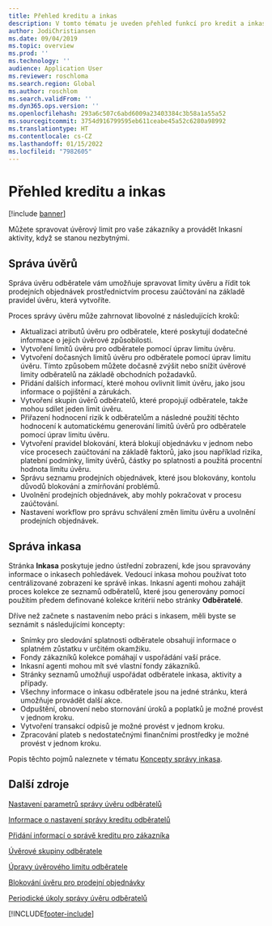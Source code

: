 ```yaml
---
title: Přehled kreditu a inkas
description: V tomto tématu je uveden přehled funkcí pro kredit a inkaso.
author: JodiChristiansen
ms.date: 09/04/2019
ms.topic: overview
ms.prod: ''
ms.technology: ''
audience: Application User
ms.reviewer: roschloma
ms.search.region: Global
ms.author: roschlom
ms.search.validFrom: ''
ms.dyn365.ops.version: ''
ms.openlocfilehash: 293a6c507c6abd6009a23403384c3b58a1a55a52
ms.sourcegitcommit: 3754d916799595eb611ceabe45a52c6280a98992
ms.translationtype: HT
ms.contentlocale: cs-CZ
ms.lasthandoff: 01/15/2022
ms.locfileid: "7982605"
---
```

# <a name="credit-and-collections-overview"></a>Přehled kreditu a inkas

[!include [banner](../includes/banner.md)]

Můžete spravovat úvěrový limit pro vaše zákazníky a provádět Inkasní aktivity, když se stanou nezbytnými.

## <a name="credit-management"></a>Správa úvěrů

Správa úvěru odběratele vám umožňuje spravovat limity úvěru a řídit tok prodejních objednávek prostřednictvím procesu zaúčtování na základě pravidel úvěru, která vytvoříte.

Proces správy úvěru může zahrnovat libovolné z následujících kroků:

- Aktualizaci atributů úvěru pro odběratele, které poskytují dodatečné informace o jejich úvěrové způsobilosti.
- Vytvoření limitů úvěru pro odběratele pomocí úprav limitu úvěru.
- Vytvoření dočasných limitů úvěru pro odběratele pomocí úprav limitu úvěru. Tímto způsobem můžete dočasně zvýšit nebo snížit úvěrové limity odběratelů na základě obchodních požadavků.
- Přidání dalších informací, které mohou ovlivnit limit úvěru, jako jsou informace o pojištění a zárukách.
- Vytvoření skupin úvěrů odběratelů, které propojují odběratele, takže mohou sdílet jeden limit úvěru.
- Přiřazení hodnocení rizik k odběratelům a následné použití těchto hodnocení k automatickému generování limitů úvěrů pro odběratele pomocí úprav limitu úvěru.
- Vytvoření pravidel blokování, která blokují objednávku v jednom nebo více procesech zaúčtování na základě faktorů, jako jsou například rizika, platební podmínky, limity úvěrů, částky po splatnosti a použitá procentní hodnota limitu úvěru.
- Správu seznamu prodejních objednávek, které jsou blokovány, kontolu důvodů blokování a zmírňování problémů.
- Uvolnění prodejních objednávek, aby mohly pokračovat v procesu zaúčtování.
- Nastavení workflow pro správu schválení změn limitu úvěru a uvolnění prodejních objednávek.

## <a name="collections-management"></a>Správa inkasa

Stránka **Inkasa** poskytuje jedno ústřední zobrazení, kde jsou spravovány informace o inkasech pohledávek. Vedoucí inkasa mohou používat toto centrálizované zobrazení ke správě inkas. Inkasní agenti mohou zahájit proces kolekce ze seznamů odběratelů, které jsou generovány pomocí použitím předem definované kolekce kritérií nebo stránky **Odběratelé**.

Dříve než začnete s nastavením nebo práci s inkasem, měli byste se seznámit s následujícími koncepty:

- Snímky pro sledování splatnosti odběratele obsahují informace o splatném zůstatku v určitém okamžiku.
- Fondy zákazníků kolekce pomáhají v uspořádání vaší práce.
- Inkasní agenti mohou mít své vlastní fondy zákazníků.
- Stránky seznamů umožňují uspořádat odběratele inkasa, aktivity a případy.
- Všechny informace o inkasu odběratele jsou na jedné stránku, která umožňuje provádět další akce.
- Odpuštění, obnovení nebo stornování úroků a poplatků je možné provést v jednom kroku.
- Vytvoření transakcí odpisů je možné provést v jednom kroku.
- Zpracování plateb s nedostatečnými finančními prostředky je možné provést v jednom kroku.

Popis těchto pojmů naleznete v tématu [Koncepty správy inkasa](./cm-collections-concepts.md).

## <a name="additional-resources"></a>Další zdroje

[Nastavení parametrů správy úvěru odběratelů](./cm-credit-mgmt-setup.md)

[Informace o nastavení správy kreditu odběratelů](./cm-setup-information.md)

[Přidání informací o správě kreditu pro zákazníka](./cm-add-credit-mgmt-information-customer.md)

[Úvěrové skupiny odběratele](./cm-customer-credit-groups.md)

[Úpravy úvěrového limitu odběratele](./cm-credit-limit-adjustments.md)

[Blokování úvěru pro prodejní objednávky](./cm-sales-order-credit-holds.md)

[Periodické úkoly správy úvěru odběratelů](./cm-periodic-tasks.md)


[!INCLUDE[footer-include](../../includes/footer-banner.md)]
